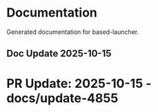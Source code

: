 # Documentation

Generated documentation for based-launcher.

## Doc Update 2025-10-15

# PR Update: 2025-10-15 - docs/update-4855
